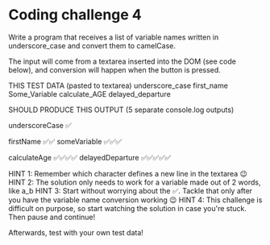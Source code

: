<!-- # Build Responsive Real-World Websites with HTML and CSS -->

# Coding challenge 4

Write a program that receives a list of variable names written in underscore_case and convert them to camelCase.

The input will come from a textarea inserted into the DOM (see code below), and conversion will happen when the button is pressed.

THIS TEST DATA (pasted to textarea)
underscore_case
first_name
Some_Variable
calculate_AGE
delayed_departure

SHOULD PRODUCE THIS OUTPUT (5 separate console.log outputs)

underscoreCase ✅

<!-- prettier-ignore -->
 firstName ✅✅
someVariable ✅✅✅

<!-- prettier-ignore -->
  calculateAge ✅✅✅✅
delayedDeparture ✅✅✅✅✅

HINT 1: Remember which character defines a new line in the textarea 😉
HINT 2: The solution only needs to work for a variable made out of 2 words, like a_b
HINT 3: Start without worrying about the ✅. Tackle that only after you have the variable name conversion working 😉
HINT 4: This challenge is difficult on purpose, so start watching the solution in case you're stuck. Then pause and continue!

Afterwards, test with your own test data!
